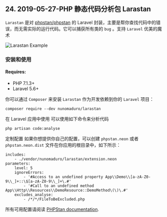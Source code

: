 ## 24. 2019-05-27-PHP 静态代码分析包 Larastan

`Larastan` 是对 [phpstan/phpstan](https://github.com/phpstan/phpstan) 的 Laravel 封装，主要是帮你查找代码中的错误，而无需实际的运行代码。它可以捕获所有类的 `bug` 。支持 `Laravel` 优美的魔术

![Larastan Example](https://static.oschina.net/uploads/img/201905/17104813_oSxA.png)

### 安装和使用

#### Requires:

- PHP 7.1.3+
- Laravel 5.6+

你可以通过 `Composer` 来安装 `Larastan` 作为开发依赖到你的 `Laravel` 项目：

```
composer require --dev nunomaduro/larastan
```

在 Laravel 应用中使用
可以使用如下命令来分析代码

```
php artisan code:analyse
```

定制配置
如果你想提供你自己的配置，可以创建 `phpstan.neon` 或者 `phpstan.neon.dist` 文件在你应用的根目录中，如下所示：

```
includes:
    - ./vendor/nunomaduro/larastan/extension.neon
parameters:
    level: 5
    ignoreErrors:
        - '#Access to an undefined property App\\Demo\\[a-zA-Z0-9\\_]+::\$[a-zA-Z0-9\\_]+\.#'
        - '#Call to an undefined method App\\Http\\Resources\\DemoResource::DemoMethod\(\)\.#'
    excludes_analyse:
        - /*/*/FileToBeExcluded.php
```

所有可用配置请阅读 [PHPStan documentation](https://github.com/phpstan/phpstan).
